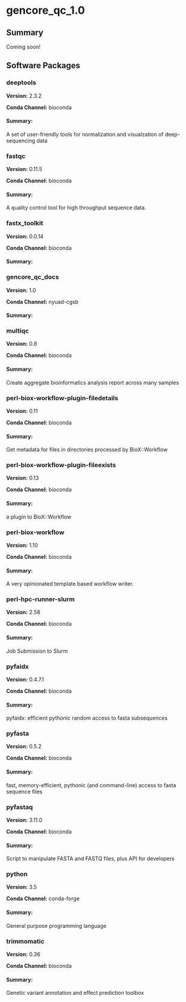 # gencore_qc_1.0
## Summary

Coming soon!

## Software Packages

### deeptools
**Version:** 2.3.2

**Conda Channel:** bioconda

#### Summary:
A set of user-friendly tools for normalization and visualzation of deep-sequencing data



### fastqc
**Version:** 0.11.5

**Conda Channel:** bioconda

#### Summary:
A quality control tool for high throughput sequence data.



### fastx_toolkit
**Version:** 0.0.14

**Conda Channel:** bioconda

#### Summary:




### gencore_qc_docs
**Version:** 1.0

**Conda Channel:** nyuad-cgsb

#### Summary:




### multiqc
**Version:** 0.8

**Conda Channel:** bioconda

#### Summary:
Create aggregate bioinformatics analysis report across many samples



### perl-biox-workflow-plugin-filedetails
**Version:** 0.11

**Conda Channel:** bioconda

#### Summary:
Get metadata for files in directories processed by BioX::Workflow



### perl-biox-workflow-plugin-fileexists
**Version:** 0.13

**Conda Channel:** bioconda

#### Summary:
a plugin to BioX::Workflow



### perl-biox-workflow
**Version:** 1.10

**Conda Channel:** bioconda

#### Summary:
A very opinionated template based workflow writer.



### perl-hpc-runner-slurm
**Version:** 2.58

**Conda Channel:** bioconda

#### Summary:
Job Submission to Slurm



### pyfaidx
**Version:** 0.4.7.1

**Conda Channel:** bioconda

#### Summary:
pyfaidx: efficient pythonic random access to fasta subsequences



### pyfasta
**Version:** 0.5.2

**Conda Channel:** bioconda

#### Summary:
fast, memory-efficient, pythonic (and command-line) access to fasta sequence files



### pyfastaq
**Version:** 3.11.0

**Conda Channel:** bioconda

#### Summary:
Script to manipulate FASTA and FASTQ files, plus API for developers



### python
**Version:** 3.5

**Conda Channel:** conda-forge

#### Summary:
General purpose programming language



### trimmomatic
**Version:** 0.36

**Conda Channel:** bioconda

#### Summary:
Genetic variant annotation and effect prediction toolbox




